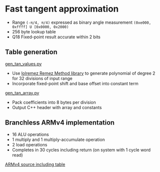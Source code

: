 # Fast tangent approximation

* Range `(-π/4, π/4)` expressed as binary angle measurement `(0xe000, 0xffff] U [0x0000, 0x2000)`
* 256 byte lookup table
* Q18 Fixed-point result accurate within 2 bits

## Table generation

[gen_tan_values.py](gen_tan_values.py)

* Use [lolremez Remez Method library](https://github.com/samhocevar/lolremez) to generate polynomial of degree 2 for 32 divisions of input range
* Incorporate fixed-point shift and base offset into constant term

[gen_tan_array.py](gen_tan_array.py)

* Pack coefficients into 8 bytes per division
* Output C++ header with array and constants

## Branchless ARMv4 implementation

* 16 ALU operations
* 1 multiply and 1 multiply-accumulate operation
* 2 load operations
* Completes in 30 cycles including return (on system with 1 cycle word read)

[ARMv4 source including table](arm-test/tan_approx.arm.s)
